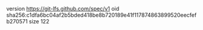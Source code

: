 version https://git-lfs.github.com/spec/v1
oid sha256:c1dfa6bc04af2b5bded418be8b720189e41f117874863899520eecfefb270571
size 122
